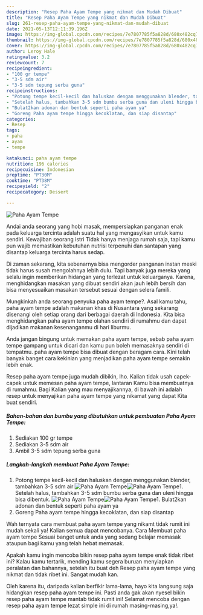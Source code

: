```yaml
---
description: "Resep Paha Ayam Tempe yang nikmat dan Mudah Dibuat"
title: "Resep Paha Ayam Tempe yang nikmat dan Mudah Dibuat"
slug: 261-resep-paha-ayam-tempe-yang-nikmat-dan-mudah-dibuat
date: 2021-05-13T12:11:39.196Z
image: https://img-global.cpcdn.com/recipes/7e7807785f5a828d/680x482cq70/paha-ayam-tempe-foto-resep-utama.jpg
thumbnail: https://img-global.cpcdn.com/recipes/7e7807785f5a828d/680x482cq70/paha-ayam-tempe-foto-resep-utama.jpg
cover: https://img-global.cpcdn.com/recipes/7e7807785f5a828d/680x482cq70/paha-ayam-tempe-foto-resep-utama.jpg
author: Leroy Hale
ratingvalue: 3.2
reviewcount: 7
recipeingredient:
- "100 gr tempe"
- "3-5 sdm air"
- "3-5 sdm tepung serba guna"
recipeinstructions:
- "Potong tempe kecil-kecil dan haluskan dengan menggunakan blender, tambahkan 3-5 sdm air"
- "Setelah halus, tambahkan 3-5 sdm bumbu serba guna dan uleni hingga bisa dibentuk."
- "Bulat2kan adonan dan bentuk seperti paha ayam ya"
- "Goreng Paha ayam tempe hingga kecoklatan, dan siap disantap"
categories:
- Resep
tags:
- paha
- ayam
- tempe

katakunci: paha ayam tempe 
nutrition: 196 calories
recipecuisine: Indonesian
preptime: "PT30M"
cooktime: "PT38M"
recipeyield: "2"
recipecategory: Dessert

---
```



![Paha Ayam Tempe](https://img-global.cpcdn.com/recipes/7e7807785f5a828d/680x482cq70/paha-ayam-tempe-foto-resep-utama.jpg)

Andai anda seorang yang hobi masak, mempersiapkan panganan enak pada keluarga tercinta adalah suatu hal yang mengasyikan untuk kamu sendiri. Kewajiban seorang istri Tidak hanya menjaga rumah saja, tapi kamu pun wajib memastikan kebutuhan nutrisi terpenuhi dan santapan yang disantap keluarga tercinta harus sedap.

Di zaman  sekarang, kita sebenarnya bisa mengorder panganan instan meski tidak harus susah mengolahnya lebih dulu. Tapi banyak juga mereka yang selalu ingin memberikan hidangan yang terlezat untuk keluarganya. Karena, menghidangkan masakan yang dibuat sendiri akan jauh lebih bersih dan bisa menyesuaikan masakan tersebut sesuai dengan selera famili. 



Mungkinkah anda seorang penyuka paha ayam tempe?. Asal kamu tahu, paha ayam tempe adalah makanan khas di Nusantara yang sekarang disenangi oleh setiap orang dari berbagai daerah di Indonesia. Kita bisa menghidangkan paha ayam tempe olahan sendiri di rumahmu dan dapat dijadikan makanan kesenanganmu di hari liburmu.

Anda jangan bingung untuk memakan paha ayam tempe, sebab paha ayam tempe gampang untuk dicari dan kamu pun boleh memasaknya sendiri di tempatmu. paha ayam tempe bisa dibuat dengan beragam cara. Kini telah banyak banget cara kekinian yang menjadikan paha ayam tempe semakin lebih enak.

Resep paha ayam tempe juga mudah dibikin, lho. Kalian tidak usah capek-capek untuk memesan paha ayam tempe, lantaran Kamu bisa membuatnya di rumahmu. Bagi Kalian yang mau menyajikannya, di bawah ini adalah resep untuk menyajikan paha ayam tempe yang nikamat yang dapat Kita buat sendiri.

<!--inarticleads1-->

##### Bahan-bahan dan bumbu yang dibutuhkan untuk pembuatan Paha Ayam Tempe:

1. Sediakan 100 gr tempe
1. Sediakan 3-5 sdm air
1. Ambil 3-5 sdm tepung serba guna




<!--inarticleads2-->

##### Langkah-langkah membuat Paha Ayam Tempe:

1. Potong tempe kecil-kecil dan haluskan dengan menggunakan blender, tambahkan 3-5 sdm air
<img src="https://img-global.cpcdn.com/steps/9a33081acdec5564/160x128cq70/paha-ayam-tempe-langkah-memasak-1-foto.jpg" alt="Paha Ayam Tempe"><img src="https://img-global.cpcdn.com/steps/7c82455ac1fbba83/160x128cq70/paha-ayam-tempe-langkah-memasak-1-foto.jpg" alt="Paha Ayam Tempe">1. Setelah halus, tambahkan 3-5 sdm bumbu serba guna dan uleni hingga bisa dibentuk.
<img src="https://img-global.cpcdn.com/steps/2049fe394e768442/160x128cq70/paha-ayam-tempe-langkah-memasak-2-foto.jpg" alt="Paha Ayam Tempe"><img src="https://img-global.cpcdn.com/steps/efbfed0b7dd09a7a/160x128cq70/paha-ayam-tempe-langkah-memasak-2-foto.jpg" alt="Paha Ayam Tempe">1. Bulat2kan adonan dan bentuk seperti paha ayam ya
1. Goreng Paha ayam tempe hingga kecoklatan, dan siap disantap




Wah ternyata cara membuat paha ayam tempe yang nikamt tidak rumit ini mudah sekali ya! Kalian semua dapat mencobanya. Cara Membuat paha ayam tempe Sesuai banget untuk anda yang sedang belajar memasak ataupun bagi kamu yang telah hebat memasak.

Apakah kamu ingin mencoba bikin resep paha ayam tempe enak tidak ribet ini? Kalau kamu tertarik, mending kamu segera buruan menyiapkan peralatan dan bahannya, setelah itu buat deh Resep paha ayam tempe yang nikmat dan tidak ribet ini. Sangat mudah kan. 

Oleh karena itu, daripada kalian berfikir lama-lama, hayo kita langsung saja hidangkan resep paha ayam tempe ini. Pasti anda gak akan nyesel bikin resep paha ayam tempe mantab tidak rumit ini! Selamat mencoba dengan resep paha ayam tempe lezat simple ini di rumah masing-masing,ya!.

